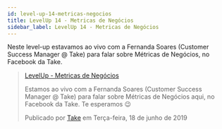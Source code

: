 ```yaml
---
id: level-up-14-metricas-negocios
title: LevelUp 14 - Metricas de Negócios
sidebar_label: LevelUp 14 - Metricas de Negócios
---
```


Neste level-up estavamos ao vivo com a Fernanda Soares (Customer Success Manager @ Take) para falar sobre Métricas de Negócios, no Facebook da Take.


  <div id="fb-root"></div>
  <script async defer src="https://connect.facebook.net/en_US/sdk.js#xfbml=1&version=v3.2"></script>

  <div class="fb-video" data-href="https://www.facebook.com/171658659542113/videos/693015614481703/" data-width="1000" data-show-text="true"><blockquote cite="https://developers.facebook.com/talktotake/videos/693015614481703/" class="fb-xfbml-parse-ignore"><a href="https://developers.facebook.com/talktotake/videos/693015614481703/">LevelUp - Metricas de Negócios</a><p>Estamos ao vivo com a Fernanda Soares (Customer Success Manager &#064; Take) para falar sobre Métricas de Negócios aqui, no Facebook da Take. Te esperamos 😉</p>Publicado por <a href="https://www.facebook.com/talktotake/">Take</a> em Terça-feira, 18 de junho de 2019</blockquote></div>